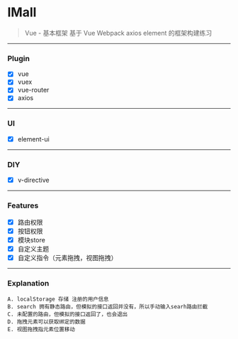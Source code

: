 # IMall
> Vue - 基本框架
基于 Vue Webpack axios element 的框架构建练习
***
### Plugin
- [x] vue
- [x] vuex
- [x] vue-router
- [x] axios
***
### UI
- [x] element-ui
***
### DIY
- [x] v-directive
***
### Features
- [x] 路由权限
- [x] 按钮权限
- [x] 模块store
- [x] 自定义主题
- [x] 自定义指令（元素拖拽，视图拖拽）
***
### Explanation
`A. localStorage 存储 注册的用户信息`<br/>
`B. search 拥有静态路由，但模拟的接口返回并没有，所以手动输入searh路由拦截`<br/>
`C. 未配置的路由，但模拟的接口返回了，也会退出`<br/>
`D. 拖拽元素可以获取绑定的数据`<br/>
`E. 视图拖拽指元素位置移动`<br/>